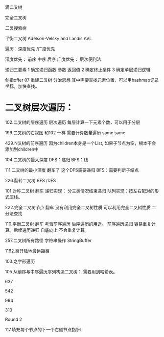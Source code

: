 满二叉树 

完全二叉树

二叉搜索树

平衡二叉树 Adelson-Velsky and Landis  AVL

遍历：深度优先 /广度优先

深度优先： 前序 中序 后序
广度优先： 层次便利法

递归三要素 
1 确定递归函数 参数 返回值
2 确定终止条件
3 确定单层递归逻辑

剑指offer 07 重建二叉树
    分治思想  其中需要查找元素位置，可以用hashmap记录坐标，加快查找。
# 二叉树层次遍历：

102.二叉树的层序遍历  层次遍历 每层计算一下元素个数，可以用于分层


199.二叉树的右视图 和102 一样 需要计算数量遍历  same same


429.N叉树的前序遍历     因为children本身是一个List, 如果子节点为空，根本不会添加到children中



104.二叉树的最大深度 DFS：递归   BFS：栈

111.二叉树的最小深度 翻车了 这个DFS需要递归   BFS：需要判断子结点


226.翻转二叉树 BFS /DFS

101.对称二叉树 翻车 递归实现： 分三类情况结束递归   队列实现：按左右配对的形式压栈。

222.完全二叉树节点 翻车 没有利用完全二叉树性质 可以利用完全二叉树性质 二分法查找

110.平衡二叉树 翻车 考验前序遍历 后序遍历的用途。 前序遍历递归 容易重复计算。后续遍历递归 自底向上 不会重复计算。

257.二叉树所有路径 字符串操作 StringBuffer

1162.离开陆地最远距离

103.之字形遍历

105.从前序与中序遍历序列构造二叉树： 需要用到哈希表。

637

542

994

310




Round 2


117.填充每个节点的下一个右侧节点指针II  